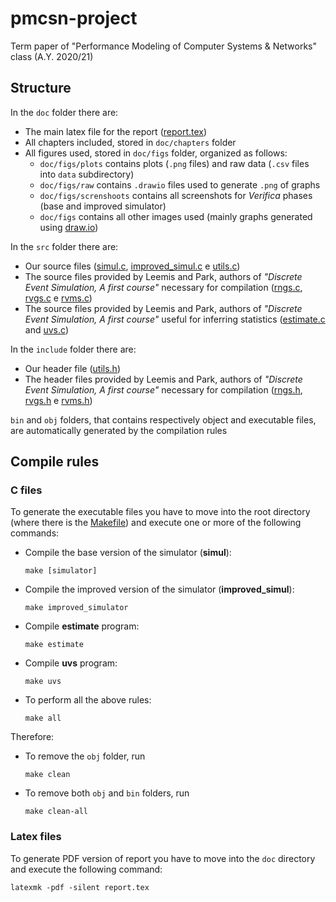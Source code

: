 # pmcsn-project
Term paper of "Performance Modeling of Computer Systems &amp; Networks" class (A.Y. 2020/21)

## Structure

In the `doc` folder there are:
  - The main latex file for the report ([report.tex](doc/report.tex))
  - All chapters included, stored in `doc/chapters` folder
  - All figures used, stored in `doc/figs` folder, organized as follows:
    - `doc/figs/plots` contains plots (`.png` files) and raw data (`.csv` files into `data` subdirectory)
    - `doc/figs/raw` contains `.drawio` files used to generate `.png` of graphs 
    - `doc/figs/screnshoots` contains all screenshots for _Verifica_ phases (base and improved simulator)
    - `doc/figs` contains all other images used (mainly graphs generated using [draw.io](https://app.diagrams.net/))

In the `src` folder there are:
  - Our source files ([simul.c](src/simul.c), [improved_simul.c](src/improved_simul.c) e [utils.c](src/utils.c))
  - The source files provided by Leemis and Park, authors of _"Discrete Event Simulation, A first course"_ necessary for compilation ([rngs.c](src/rngs.c), [rvgs.c](src/rvgs.c) e [rvms.c](src/rvms.c))
  - The source files provided by Leemis and Park, authors of _"Discrete Event Simulation, A first course"_ useful for inferring statistics ([estimate.c](src/estimate.c) and [uvs.c](src/uvs.c))

In the `include` folder there are:
  - Our header file ([utils.h](include/utils.h))
  - The header files provided by Leemis and Park, authors of _"Discrete Event Simulation, A first course"_ necessary for compilation ([rngs.h](include/rngs.h), [rvgs.h](include/rvgs.h) e [rvms.h](include/rvms.h))

`bin` and `obj` folders, that contains respectively object and executable files, are automatically generated by the compilation rules

## Compile rules

### C files

To generate the executable files you have to move into the root directory (where there is the [Makefile](Makefile)) and execute one or more of the following commands:
  - Compile the base version of the simulator (__simul__):
    ```[bash]
    make [simulator]
    ``` 
  - Compile the improved version of the simulator (**improved_simul**):
    ```[bash]
    make improved_simulator
    ```
  - Compile __estimate__ program:
    ```[bash]
    make estimate
    ```
  - Compile __uvs__ program:
    ```[bash]
    make uvs
    ```
  - To perform all the above rules:
    ```[bash]
    make all
    ```
Therefore:
  - To remove the `obj` folder, run
    ```[bash] 
    make clean 
    ``` 
    
  - To remove both `obj` and `bin` folders, run
    ```[bash] 
    make clean-all 
    ```
    
### Latex files
To generate PDF version of report you have to move into the `doc` directory and execute the following command:
```[bash]
latexmk -pdf -silent report.tex
```
